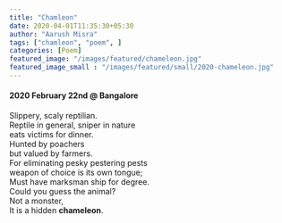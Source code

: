 ```yaml
---
title: "Chamleon"
date: 2020-04-01T11:35:30+05:30
author: "Aarush Misra"
tags: ["chamleon", "poem", ]
categories: [Poem]
featured_image: "/images/featured/chameleon.jpg"
featured_image_small : "/images/featured/small/2020-chameleon.jpg"
---
```

#### 2020 February 22nd @ Bangalore ####  

Slippery, scaly reptilian.  
Reptile in general, sniper in nature  
eats victims for dinner.  
Hunted by poachers  
but valued by farmers.  
For eliminating pesky pestering pests  
weapon of choice is its own tongue;  
Must have marksman ship for degree.  
Could you guess the animal?  
Not a monster,  
It is a hidden **chameleon**.
